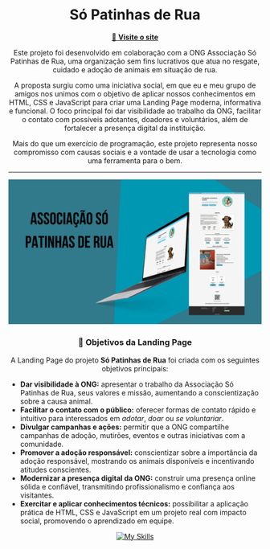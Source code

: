 <h1 align="center">Só Patinhas de Rua</h1>

<p align="center">
  <a href="https://daviixs.github.io/Projeto-Associa-o-S-Patinhas-de-Rua/" target="_blank">
    🔗 <strong>Visite o site</strong>
  </a>
</p>


<p align="center">
  Este projeto foi desenvolvido em colaboração com a ONG Associação Só Patinhas de Rua, uma organização sem fins lucrativos que atua no resgate, cuidado e adoção de animais em situação de rua.
</p>

<p align="center">
  A proposta surgiu como uma iniciativa social, em que eu e meu grupo de amigos nos unimos com o objetivo de aplicar nossos conhecimentos em HTML, CSS e JavaScript para criar uma Landing Page moderna, informativa e funcional. O foco principal foi dar visibilidade ao trabalho da ONG, facilitar o contato com possíveis adotantes, doadores e voluntários, além de fortalecer a presença digital da instituição.
</p>

<p align="center">
  Mais do que um exercício de programação, este projeto representa nosso compromisso com causas sociais e a vontade de usar a tecnologia como uma ferramenta para o bem.
</p>

<hr>

<p align="center">
  <img src="https://github.com/daviixs/Projeto-Associa-o-S-Patinhas-de-Rua/blob/main/images/picture.png?raw=true" alt="Preview da Landing Page Só Patinhas de Rua" style="max-width: 100%; height: auto;" />
</p>
<h3 align="center">🎯 Objetivos da Landing Page</h3>

<p align="center">
  A Landing Page do projeto <strong>Só Patinhas de Rua</strong> foi criada com os seguintes objetivos principais:
</p>

<ul>
  <li><strong>Dar visibilidade à ONG:</strong> apresentar o trabalho da Associação Só Patinhas de Rua, seus valores e missão, aumentando a conscientização sobre a causa animal.</li>
  <li><strong>Facilitar o contato com o público:</strong> oferecer formas de contato rápido e intuitivo para interessados em <em>adotar</em>, <em>doar</em> ou <em>se voluntariar</em>.</li>
  <li><strong>Divulgar campanhas e ações:</strong> permitir que a ONG compartilhe campanhas de adoção, mutirões, eventos e outras iniciativas com a comunidade.</li>
  <li><strong>Promover a adoção responsável:</strong> conscientizar sobre a importância da adoção responsável, mostrando os animais disponíveis e incentivando atitudes conscientes.</li>
  <li><strong>Modernizar a presença digital da ONG:</strong> construir uma presença online sólida e confiável, transmitindo profissionalismo e confiança aos visitantes.</li>
  <li><strong>Exercitar e aplicar conhecimentos técnicos:</strong> possibilitar a aplicação prática de HTML, CSS e JavaScript em um projeto real com impacto social, promovendo o aprendizado em equipe.</li>
</ul>

<p align="center">
  <a href="https://skillicons.dev" target="_blank" rel="noopener noreferrer">
    <img src="https://skillicons.dev/icons?i=html,css,js" alt="My Skills" />
  </a>
</p>
